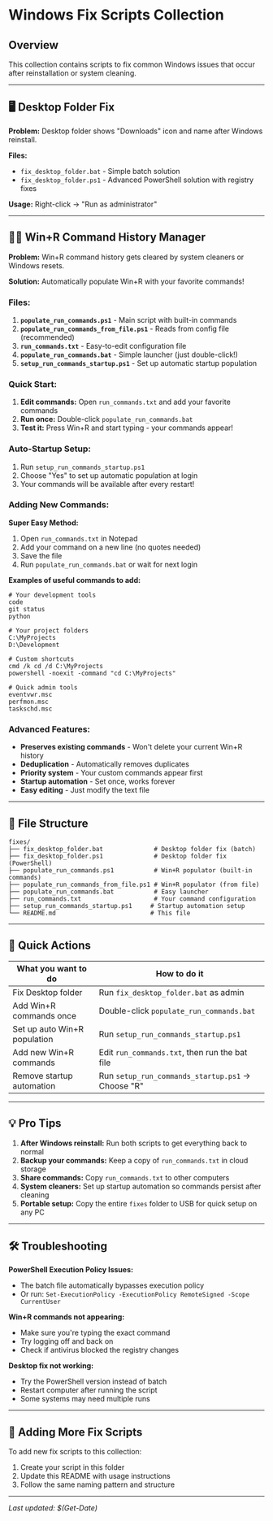 # Windows Fix Scripts Collection

## Overview

This collection contains scripts to fix common Windows issues that occur after reinstallation or system cleaning.

---

## 🖥️ Desktop Folder Fix

**Problem:** Desktop folder shows "Downloads" icon and name after Windows reinstall.

**Files:**

- `fix_desktop_folder.bat` - Simple batch solution
- `fix_desktop_folder.ps1` - Advanced PowerShell solution with registry fixes

**Usage:** Right-click → "Run as administrator"

---

## 🏃‍♂️ Win+R Command History Manager

**Problem:** Win+R command history gets cleared by system cleaners or Windows resets.

**Solution:** Automatically populate Win+R with your favorite commands!

### Files:

1. **`populate_run_commands.ps1`** - Main script with built-in commands
2. **`populate_run_commands_from_file.ps1`** - Reads from config file (recommended)
3. **`run_commands.txt`** - Easy-to-edit configuration file
4. **`populate_run_commands.bat`** - Simple launcher (just double-click!)
5. **`setup_run_commands_startup.ps1`** - Set up automatic startup population

### Quick Start:

1. **Edit commands:** Open `run_commands.txt` and add your favorite commands
2. **Run once:** Double-click `populate_run_commands.bat`
3. **Test it:** Press Win+R and start typing - your commands appear!

### Auto-Startup Setup:

1. Run `setup_run_commands_startup.ps1` 
2. Choose "Yes" to set up automatic population at login
3. Your commands will be available after every restart!

### Adding New Commands:

**Super Easy Method:**

1. Open `run_commands.txt` in Notepad
2. Add your command on a new line (no quotes needed)
3. Save the file
4. Run `populate_run_commands.bat` or wait for next login

**Examples of useful commands to add:**

```
# Your development tools
code
git status
python

# Your project folders  
C:\MyProjects
D:\Development

# Custom shortcuts
cmd /k cd /d C:\MyProjects
powershell -noexit -command "cd C:\MyProjects"

# Quick admin tools
eventvwr.msc
perfmon.msc
taskschd.msc
```

### Advanced Features:

- **Preserves existing commands** - Won't delete your current Win+R history
- **Deduplication** - Automatically removes duplicates
- **Priority system** - Your custom commands appear first
- **Startup automation** - Set once, works forever
- **Easy editing** - Just modify the text file

---

## 📁 File Structure

```
fixes/
├── fix_desktop_folder.bat              # Desktop folder fix (batch)
├── fix_desktop_folder.ps1              # Desktop folder fix (PowerShell)
├── populate_run_commands.ps1           # Win+R populator (built-in commands)
├── populate_run_commands_from_file.ps1 # Win+R populator (from file)
├── populate_run_commands.bat           # Easy launcher
├── run_commands.txt                    # Your command configuration
├── setup_run_commands_startup.ps1     # Startup automation setup
└── README.md                          # This file
```

---

## 🚀 Quick Actions

| What you want to do          | How to do it                                      |
| ---------------------------- | ------------------------------------------------- |
| Fix Desktop folder           | Run `fix_desktop_folder.bat` as admin             |
| Add Win+R commands once      | Double-click `populate_run_commands.bat`          |
| Set up auto Win+R population | Run `setup_run_commands_startup.ps1`              |
| Add new Win+R commands       | Edit `run_commands.txt`, then run the bat file    |
| Remove startup automation    | Run `setup_run_commands_startup.ps1` → Choose "R" |

---

## 💡 Pro Tips

1. **After Windows reinstall:** Run both scripts to get everything back to normal
2. **Backup your commands:** Keep a copy of `run_commands.txt` in cloud storage
3. **Share commands:** Copy `run_commands.txt` to other computers
4. **System cleaners:** Set up startup automation so commands persist after cleaning
5. **Portable setup:** Copy the entire `fixes` folder to USB for quick setup on any PC

---

## 🛠️ Troubleshooting

**PowerShell Execution Policy Issues:**

- The batch file automatically bypasses execution policy
- Or run: `Set-ExecutionPolicy -ExecutionPolicy RemoteSigned -Scope CurrentUser`

**Win+R commands not appearing:**

- Make sure you're typing the exact command
- Try logging off and back on
- Check if antivirus blocked the registry changes

**Desktop fix not working:**

- Try the PowerShell version instead of batch
- Restart computer after running the script
- Some systems may need multiple runs

---

## 🔄 Adding More Fix Scripts

To add new fix scripts to this collection:

1. Create your script in this folder
2. Update this README with usage instructions
3. Follow the same naming pattern and structure

---

*Last updated: $(Get-Date)*
